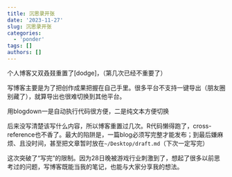 ```yaml
---
title: 沉思录开张
date: '2023-11-27'
slug: 沉思录开张
categories:
  - 'ponder'
tags: []
authors: []
---
```


个人博客又双叒叕重置了[dodge]，（第几次已经不重要了）

写博客主要是为了把创作成果把握在自己手里。很多平台不支持一键导出（朋友圈别藏了），就算导出也很难切换到其他平台。

用blogdown一是自动执行代码很方便，二是纯文本方便切换

后来没写清楚该写什么内容，所以博客重置过几次。R代码懒得跑了，cross-reference也不香了。最大的陷阱是，一篇blog必须写完整才能发布；到最后嫌麻烦、且没时间，甚至把文章暂时放在`~/Desktop/draft.md`（下次一定写完）

这次突破了“写完”的限制。因为28日晚被游戏行业刺激到了，想起了很多以前思考过的问题，写博客既能当我的笔记，也能与大家分享我的想法。
